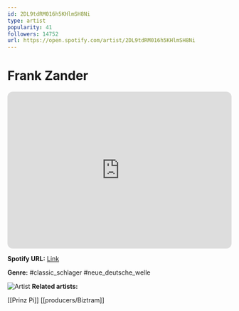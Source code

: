 ```yaml
---
id: 2DL9tdRM016h5KHlmSH8Ni
type: artist
popularity: 41
followers: 14752
url: https://open.spotify.com/artist/2DL9tdRM016h5KHlmSH8Ni
---
```

# Frank Zander

<iframe style="border-radius:12px" src="https://open.spotify.com/embed/artist/2DL9tdRM016h5KHlmSH8Ni" width="100%" height="352" frameBorder="0" allowfullscreen="" allow="autoplay; clipboard-write; encrypted-media; fullscreen; picture-in-picture" loading="lazy"></iframe>

**Spotify URL:** [Link](https://open.spotify.com/artist/2DL9tdRM016h5KHlmSH8Ni)

**Genre:**  #classic_schlager #neue_deutsche_welle

![Artist](https://i.scdn.co/image/ab6761610000e5eba7b5f314855c6be44f363a6d)
**Related artists:**

[[Prinz Pi]]
[[producers/Biztram]]
